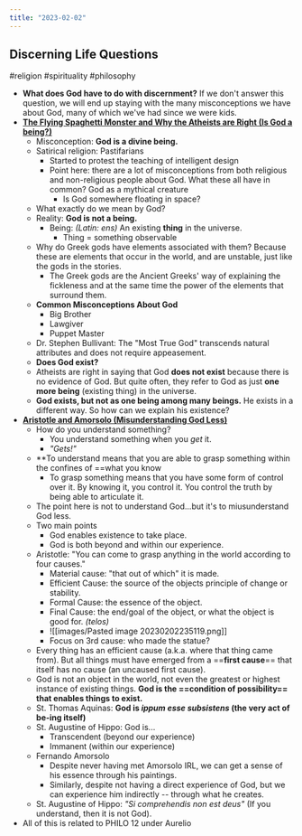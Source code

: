 ```yaml
---
title: "2023-02-02"
---
```

## Discerning Life Questions
#religion #spirituality #philosophy 
- **What does God have to do with discernment?** If we don't answer this question, we will end up staying with the many misconceptions we have about God, many of which we've had since we were kids.
- **[The Flying Spaghetti Monster and Why the Atheists are Right (Is God a being?)](https://www.youtube.com/watch?v=i_hzyCFHh1o)**
	- Misconception: **God is a divine being.**
	- Satirical religion: Pastifarians
		- Started to protest the teaching of intelligent design
		- Point here: there are a lot of misconceptions from both religious and non-religious people about God. What these all have in common? God as a mythical creature
			- Is God somewhere floating in space?
	- What exactly do we mean by God?
	- Reality: **God is not a being.**
		- Being: *(Latin: ens)* An existing **thing** in the universe.
			- Thing = something observable
	- Why do Greek gods have elements associated with them? Because these are elements that occur in the world, and are unstable, just like the gods in the stories.
		- The Greek gods are the Ancient Greeks' way of explaining the fickleness and at the same time the power of the elements that surround them.
	- **Common Misconceptions About God**
		- Big Brother
		- Lawgiver
		- Puppet Master
	- Dr. Stephen Bullivant: The "Most True God" transcends natural attributes and does not require appeasement.
	- **Does God exist?**
	- Atheists are right in saying that God **does not exist** because there is no evidence of God. But quite often, they refer to God as just **one more being** (existing thing) in the universe.
	- **God exists, but not as one being among many beings.** He exists in a different way. So how can we explain his existence?
- **[Aristotle and Amorsolo (Misunderstanding God Less)](https://www.youtube.com/watch?v=LwPHMpubG44)**
	- How do you understand something?
		- You understand something when you *get* it.
		- *"Gets!"*
	- **To understand means that you are able to grasp something within the confines of ==what you know
		- To grasp something means that you have some form of control over it. By knowing it, you control it. You control the truth by being able to articulate it.
	- The point here is not to understand God...but it's to miusunderstand God less.
	- Two main points
		- God enables existence to take place.
		- God is both beyond and within our experience.
	- Aristotle: "You can come to grasp anything in the world according to four causes."
		- Material cause: "that out of which" it is made.
		- Efficient Cause: the source of the objects principle of change or stability.
		- Formal Cause: the essence of the object.
		- Final Cause: the end/goal of the object, or what the object is good for. *(telos)*
		- ![[images/Pasted image 20230202235119.png]]
		- Focus on 3rd cause: who made the statue?
	- Every thing has an efficient cause (a.k.a. where that thing came from). But all things must have emerged from a ==**first cause**== that itself has no cause (an uncaused first cause).
	- God is not an object in the world, not even the greatest or highest instance of existing things. **God is the ==condition of possibility== that enables things to exist.**
	- St. Thomas Aquinas: **God is *ippum esse subsistens* (the very act of be-ing itself)**
	- St. Augustine of Hippo: God is...
		- Transcendent (beyond our experience)
		- Immanent (within our experience)
	- Fernando Amorsolo
		- Despite never having met Amorsolo IRL, we can get a sense of his essence through his paintings.
		- Similarly, despite not having a direct experience of God, but we can experience him indirectly -- through what he creates.
	- St. Augustine of Hippo: *"Si comprehendis non est deus"* (If you understand, then it is not God).
- All of this is related to PHILO 12 under Aurelio